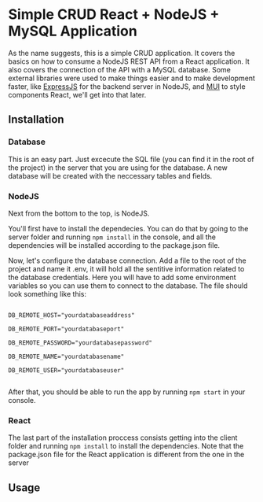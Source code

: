 <h1>Simple CRUD React + NodeJS + MySQL Application</h1>
<p>As the name suggests, this is a simple CRUD application. It covers the basics on how to consume a NodeJS REST API from a React application. It also covers the connection of the API with a MySQL database. Some external libraries were used to make things easier and to make development faster, like <a href="https://expressjs.com/">ExpressJS<a> for the backend server in NodeJS, and <a href="https://mui.com/">MUI<a> to style components React, we'll get into that later.<p>

<h2>Installation</h2>
<h3>Database</h3>
<p>This is an easy part. Just excecute the SQL file (you can find it in the root of the project) in the server that you are using for the database. A new database will be created with the neccessary tables and fields.</p>

<h3>NodeJS</h3>
<p>Next from the bottom to the top, is NodeJS.</p>
<p>You'll first have to install the dependecies. You can do that by going to the server folder and running <code>npm install</code> in the console, and all the dependencies will be installed according to the package.json file.</p>
<p>Now, let's configure the database connection. Add a file to the root of the project and name it .env, it will hold all the sentitive information related to the database credentials. Here you will have to add some environment variables so you can use them to connect to the database. The file should look something like this:</p>
<code>
DB_REMOTE_HOST="yourdatabaseaddress" <br />
DB_REMOTE_PORT="yourdatabaseport"  <br />
DB_REMOTE_PASSWORD="yourdatabasepassword"<br />  
DB_REMOTE_NAME="yourdatabasename"  <br />
DB_REMOTE_USER="yourdatabaseuser"<br />
</code>
<p>After that, you should be able to run the app by running <code>npm start</code> in your console.</p>

<h3>React</h3>
<p>The last part of the installation proccess consists getting into the client folder and running <code>npm install</code> to install the dependencies. Note that the package.json file for the React application is different from the one in the server</p>

<h2>Usage</h2>

 

